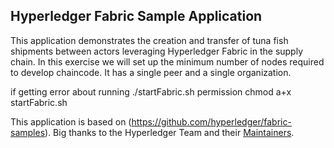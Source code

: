 ## Hyperledger Fabric Sample Application

This application demonstrates the creation and transfer of tuna fish shipments between actors leveraging Hyperledger Fabric in the supply chain. In this exercise we will set up the minimum number of nodes required to develop chaincode. It has a single peer and a single organization.

if getting error about running ./startFabric.sh permission 
chmod a+x startFabric.sh

This application is based on (https://github.com/hyperledger/fabric-samples). Big thanks to the Hyperledger Team and their [Maintainers](http://hyperledger-fabric.readthedocs.io/en/latest/MAINTAINERS.html).